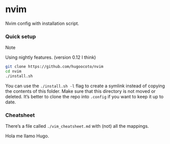 # nvim

Nvim config with installation script.

### Quick setup

> [!NOTE] 
> Using nightly features. (version 0.12 I think)

```sh 
git clone https://github.com/hugoocoto/nvim 
cd nvim 
./install.sh 
```

You can use the `./install.sh -l` flag to create a symlink instead of copying
the contents of this folder. Make sure that this directory is not moved or
deleted. It’s better to clone the repo into `.config` if you want to keep it up
to date.

### Cheatsheet

There’s a file called `./vim_cheatsheet.md` with (not) all the mappings.

Hola me llamo Hugo.
